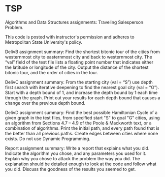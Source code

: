 # TSP

Algorithms and Data Structures assignments:  Traveling Salesperson Problem.

This code is posted with instructor's permission and adheres to Metropolitan State University's policy.

DelivB assignment summary:  Find the shortest bitonic tour of the cities from westernmost city to easternmost city and back to westernmost city.  The “val” field of the test                               file lists a floating point number that indicates either the latitude or longitude of the city. Output the distance of the shortest bitonic tour,                               and the order of cities in the tour.

DelivC assignment summary:  From the starting city (val = “S”) use depth first search with iterative deepening to find the nearest goal city (val = “G”).  Start with a depth                               bound of 1, and increase the depth bound by 1 each time through the graph.  Print out your results for each depth bound that causes a change over                               the previous depth bound.  

DelivD assignment summary:  Find the best possible Hamiltonian Cycle of a given graph in the test files, from specified start "S" to goal "G" cities, using an algorithm from                               Sections 4.7 – 4.9 of the Poole & Mackworth text, or a combination of algorithms. Print the initial path, and every path found that is the better                               than all previous paths.  Create edges between cities where none exists.  Do not use Dynamic Programming.

Report assignment summary:  Write a report that explains what you did.  Indicate the algorithm you chose, and any parameters you used for it.  Explain why you chose to attack                               the problem the way you did.  The explanation should be detailed enough to look at the code and follow what you did.  Discuss the goodness of the                               results you seemed to get.  
